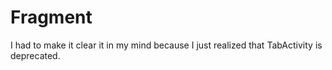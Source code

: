 # Fragment

I had to make it clear it in my mind because I just realized that TabActivity is deprecated. 

